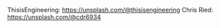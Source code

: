 ThisisEngineering: https://unsplash.com/@thisisengineering
Chris Ried: https://unsplash.com/@cdr6934